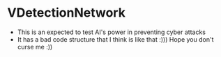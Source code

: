 # VDetectionNetwork
- This is an expected to test AI's power in preventing cyber attacks
- It has a bad code structure that I think is like that :))) Hope you don't curse me :))
